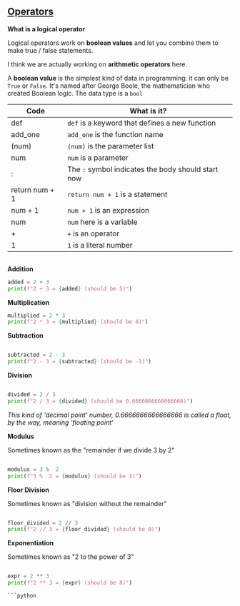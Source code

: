 ## [Operators](https://vimeo.com/954334235/902b0b036d#t=606)

**What is a logical operator**

Logical operators work on **boolean values** and let you combine them to make true / false statements.

I think we are actually working on **arithmetic operators** here.

A **boolean value** is the simplest kind of data in programming: it can only be `True` or `False`.
It's named after George Boole, the mathematician who created Boolean logic.
The data type is a `bool`


| Code           | What is it?                                        |
| -------------- | -------------------------------------------------- |
| def            | `def` is a keyword that defines a new function     |
| add_one        | `add_one` is the function name                     |
| (num)          | `(num)` is the parameter list                      |
| num            | `num` is a parameter                               |
| :              | The `:` symbol indicates the body should start now |
| return num + 1 | `return num + 1` is a statement                    |
| num + 1        | `num + 1` is an expression                         |
| num            | `num` here is a variable                           |
| +              | `+` is an operator                                 |
| 1              | `1` is a literal number                            |


```python
````
**Addition**

```python
added = 2 + 3
print(f"2 + 3 = {added} (should be 5)")
````
**Multiplication**

```python
multiplied = 2 * 3
print(f"2 * 3 = {multiplied} (should be 6)")
````

**Subtraction**

```python

subtracted = 2 - 3
print(f"2 - 3 = {subtracted} (should be -1)")

````
**Division**

```python

divided = 2 / 3
print(f"2 / 3 = {divided} (should be 0.6666666666666666)")

````
_This kind of 'decimal point' number, 0.6666666666666666 is called a float, by the way, meaning 'floating point'_

**Modulus**

Sometimes known as the "remainder if we divide 3 by 2"

```python

modulus = 3 %  2
print(f"3 %  2 = {modulus} (should be 1)")

````
**Floor Division**

Sometimes known as "division without the remainder"

```python

floor_divided = 2 // 3
print(f"2 // 3 = {floor_divided} (should be 0)")

````

**Exponentiation**

Sometimes known as "2 to the power of 3"

```python

expr = 2 ** 3
print(f"2 ** 3 = {expr} (should be 8)")

```python
